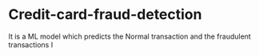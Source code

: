 # Credit-card-fraud-detection
It is a ML model which predicts the Normal transaction and the fraudulent transactions
I
